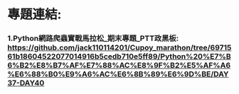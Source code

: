 # 專題連結: 
### 1.Python網路爬蟲實戰馬拉松_期末專題_PTT政黑板: https://github.com/jack110114201/Cupoy_marathon/tree/6971561b18604522077014916b5cedb710e5ff89/Python%20%E7%B6%B2%E8%B7%AF%E7%88%AC%E8%9F%B2%E5%AF%A6%E6%88%B0%E9%A6%AC%E6%8B%89%E6%9D%BE/DAY37-DAY40
